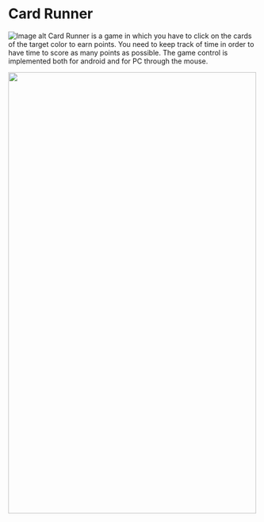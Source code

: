 # Card Runner
![Image alt](<img src="" width="500">)
Card Runner is a game in which you have to click on the cards of the target color to earn points. You need to keep track of time in order to have time to score as many points as possible. The game control is implemented both for android and for PC through the mouse.

<img src="https://play-static.unity.com/20220204/p/images/6e28eacb-3c3c-4cc1-a077-b569a6a1fb0a_Screenshot_20220204_081214.png" align="center" height="890" width="500"/>
